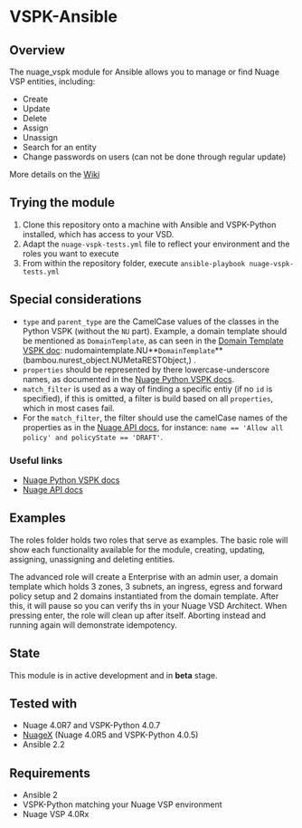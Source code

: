 # VSPK-Ansible

## Overview
The nuage_vspk module for Ansible allows you to manage or find Nuage VSP entities, including:

* Create
* Update
* Delete
* Assign
* Unassign
* Search for an entity
* Change passwords on users (can not be done through regular update)

More details on the [Wiki](https://github.com/nuagenetworks/vspk-ansible/wiki)

## Trying the module
1. Clone this repository onto a machine with Ansible and VSPK-Python installed, which has access to your VSD.
2. Adapt the `nuage-vspk-tests.yml` file to reflect your environment and the roles you want to execute
3. From within the repository folder, execute `ansible-playbook nuage-vspk-tests.yml`

## Special considerations
* `type` and `parent_type` are the CamelCase values of the classes in the Python VSPK (without the `NU` part). Example, a domain template should be mentioned as `DomainTemplate`, as can seen in the [Domain Template VSPK doc](https://nuagenetworks.github.io/vspkdoc/html/v4_0/nudomaintemplate.html): nudomaintemplate.NU**`DomainTemplate`**(bambou.nurest_object.NUMetaRESTObject,) .
* `properties` should be represented by there lowercase-underscore names, as documented in the [Nuage Python VSPK docs](https://nuagenetworks.github.io/vspkdoc/html/index.html).
* `match_filter` is used as a way of finding a specific entiy (if no `id` is specified), if this is omitted, a filter is build based on all `properties`, which in most cases fail. 
* For the `match_filter`, the filter should use the camelCase names of the properties as in the [Nuage API docs](https://nuagenetworks.github.io/vsd-api-documentation/v4_0/), for instance: `name == 'Allow all policy' and policyState == 'DRAFT'`.

### Useful links
* [Nuage Python VSPK docs](https://nuagenetworks.github.io/vspkdoc/html/index.html)
* [Nuage API docs](https://nuagenetworks.github.io/vsd-api-documentation/v4_0/)

## Examples
The roles folder holds two roles that serve as examples. The basic role will show each functionality available for the module, creating, updating, assigning, unassigning and deleting entities.

The advanced role will create a Enterprise with an admin user,  a domain template which holds 3 zones, 3 subnets, an ingress, egress and forward policy setup and 2 domains instantiated from the domain template. After this, it will pause so you can verify ths in your Nuage VSD Architect. When pressing enter, the role will clean up after itself. Aborting instead and running again will demonstrate idempotency.

## State
This module is in active development and in **beta** stage.

## Tested with
* Nuage 4.0R7 and VSPK-Python 4.0.7
* [NuageX](https://nuagex.io) (Nuage 4.0R5 and VSPK-Python 4.0.5)
* Ansible 2.2

## Requirements
* Ansible 2
* VSPK-Python matching your Nuage VSP environment
* Nuage VSP 4.0Rx

